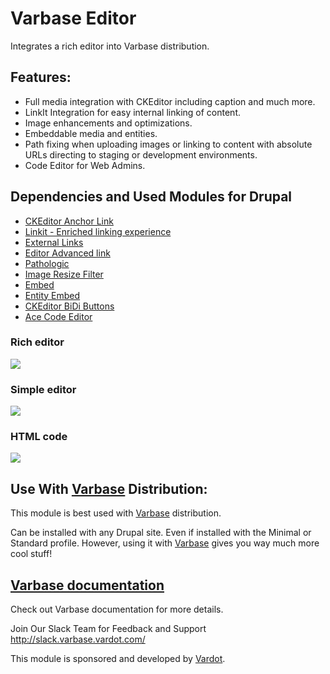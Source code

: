 # Varbase Editor

Integrates a rich editor into Varbase distribution.

## Features:
* Full media integration with CKEditor including caption and much more.
* LinkIt Integration for easy internal linking of content.
* Image enhancements and optimizations.
* Embeddable media and entities.
* Path fixing when uploading images or linking to content with absolute
 URLs directing to staging or development environments.
* Code Editor for Web Admins.

## Dependencies and Used Modules for Drupal
* [CKEditor Anchor Link](https://www.drupal.org/project/anchor_link)
* [Linkit - Enriched linking experience](https://www.drupal.org/project/linkit)
* [External Links](https://www.drupal.org/project/extlink)
* [Editor Advanced link](https://www.drupal.org/project/editor_advanced_link)
* [Pathologic](https://www.drupal.org/project/pathologic)
* [Image Resize Filter](https://www.drupal.org/project/image_resize_filter)
* [Embed](https://www.drupal.org/project/embed)
* [Entity Embed](https://www.drupal.org/project/entity_embed)
* [CKEditor BiDi Buttons](https://www.drupal.org/project/ckeditor_bidi)
* [Ace Code Editor](https://www.drupal.org/project/ace_editor)

### Rich editor
![](https://www.drupal.org/files/issues/2019-08-25/varbase-editor--rich-editor--dev-varbase7c-ordered.png)

### Simple editor
![](https://www.drupal.org/files/issues/2019-08-24/varbase-editor--sample-editor--dev-varbase7c.png)

### HTML code
![](https://www.drupal.org/files/issues/varbase_editor-text-format--code_html.png)



## Use With [Varbase](https://www.drupal.org/project/varbase) Distribution:
This module is best used with [Varbase](https://www.drupal.org/project/varbase) distribution.

Can be installed with any Drupal site.
 Even if installed with the Minimal or Standard profile.
However, using it with [Varbase](https://www.drupal.org/project/varbase) gives you way much more cool stuff!

## [Varbase documentation](https://docs.varbase.vardot.com/dev-docs/understanding-varbase/core-components/varbase-editor)
Check out Varbase documentation for more details.

Join Our Slack Team for Feedback and Support
http://slack.varbase.vardot.com/

This module is sponsored and developed by [Vardot](https://www.drupal.org/vardot).
